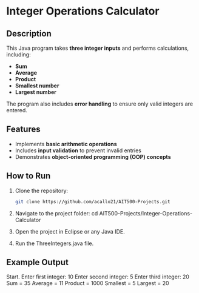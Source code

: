 # Integer Operations Calculator

## Description
This Java program takes **three integer inputs** and performs calculations, including:  
- **Sum**
- **Average**
- **Product**
- **Smallest number**
- **Largest number**

The program also includes **error handling** to ensure only valid integers are entered.

## Features
- Implements **basic arithmetic operations**
- Includes **input validation** to prevent invalid entries
- Demonstrates **object-oriented programming (OOP) concepts**

## How to Run
1. Clone the repository:
   ```sh
   git clone https://github.com/acallo21/AIT500-Projects.git

2. Navigate to the project folder:
   cd AIT500-Projects/Integer-Operations-Calculator

3. Open the project in Eclipse or any Java IDE.
4. Run the ThreeIntegers.java file. 

## Example Output
Start.
Enter first integer: 10
Enter second integer: 5
Enter third integer: 20
Sum = 35
Average = 11
Product = 1000
Smallest = 5
Largest = 20

